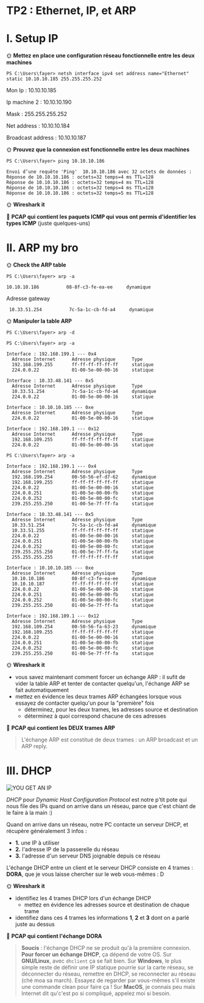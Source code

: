 # TP2 : Ethernet, IP, et ARP

# I. Setup IP

🌞 **Mettez en place une configuration réseau fonctionnelle entre les deux machines**
```
PS C:\Users\fayer> netsh interface ipv4 set address name="Ethernet" static 10.10.10.185 255.255.255.252
```
Mon Ip : 10.10.10.185

Ip machine 2 : 10.10.10.190

Mask : 255.255.255.252

Net address : 10.10.10.184

Broadcast address : 10.10.10.187

🌞 **Prouvez que la connexion est fonctionnelle entre les deux machines**
```
PS C:\Users\fayer> ping 10.10.10.186

Envoi d’une requête 'Ping'  10.10.10.186 avec 32 octets de données :
Réponse de 10.10.10.186 : octets=32 temps=4 ms TTL=128
Réponse de 10.10.10.186 : octets=32 temps=4 ms TTL=128
Réponse de 10.10.10.186 : octets=32 temps=4 ms TTL=128
Réponse de 10.10.10.186 : octets=32 temps=5 ms TTL=128
```
🌞 **Wireshark it**

🦈 **PCAP qui contient les paquets ICMP qui vous ont permis d'identifier les types ICMP** (juste quelques-uns)

# II. ARP my bro

🌞 **Check the ARP table**
```
PS C:\Users\fayer> arp -a
```
```
10.10.10.186          08-8f-c3-fe-ea-ee     dynamique
```
Adresse gateway
```
 10.33.51.254          7c-5a-1c-cb-fd-a4     dynamique
 ```

🌞 **Manipuler la table ARP**

```
PS C:\Users\fayer> arp -d
```
```
PS C:\Users\fayer> arp -a

Interface : 192.168.199.1 --- 0x4
  Adresse Internet      Adresse physique      Type
  192.168.199.255       ff-ff-ff-ff-ff-ff     statique
  224.0.0.22            01-00-5e-00-00-16     statique

Interface : 10.33.48.141 --- 0x5
  Adresse Internet      Adresse physique      Type
  10.33.51.254          7c-5a-1c-cb-fd-a4     dynamique
  224.0.0.22            01-00-5e-00-00-16     statique

Interface : 10.10.10.185 --- 0xe
  Adresse Internet      Adresse physique      Type
  224.0.0.22            01-00-5e-00-00-16     statique

Interface : 192.168.109.1 --- 0x12
  Adresse Internet      Adresse physique      Type
  192.168.109.255       ff-ff-ff-ff-ff-ff     statique
  224.0.0.22            01-00-5e-00-00-16     statique
```
```
PS C:\Users\fayer> arp -a

Interface : 192.168.199.1 --- 0x4
  Adresse Internet      Adresse physique      Type
  192.168.199.254       00-50-56-ef-d7-62     dynamique
  192.168.199.255       ff-ff-ff-ff-ff-ff     statique
  224.0.0.22            01-00-5e-00-00-16     statique
  224.0.0.251           01-00-5e-00-00-fb     statique
  224.0.0.252           01-00-5e-00-00-fc     statique
  239.255.255.250       01-00-5e-7f-ff-fa     statique

Interface : 10.33.48.141 --- 0x5
  Adresse Internet      Adresse physique      Type
  10.33.51.254          7c-5a-1c-cb-fd-a4     dynamique
  10.33.51.255          ff-ff-ff-ff-ff-ff     statique
  224.0.0.22            01-00-5e-00-00-16     statique
  224.0.0.251           01-00-5e-00-00-fb     statique
  224.0.0.252           01-00-5e-00-00-fc     statique
  239.255.255.250       01-00-5e-7f-ff-fa     statique
  255.255.255.255       ff-ff-ff-ff-ff-ff     statique

Interface : 10.10.10.185 --- 0xe
  Adresse Internet      Adresse physique      Type
  10.10.10.186          08-8f-c3-fe-ea-ee     dynamique
  10.10.10.187          ff-ff-ff-ff-ff-ff     statique
  224.0.0.22            01-00-5e-00-00-16     statique
  224.0.0.251           01-00-5e-00-00-fb     statique
  224.0.0.252           01-00-5e-00-00-fc     statique
  239.255.255.250       01-00-5e-7f-ff-fa     statique

Interface : 192.168.109.1 --- 0x12
  Adresse Internet      Adresse physique      Type
  192.168.109.254       00-50-56-fa-63-23     dynamique
  192.168.109.255       ff-ff-ff-ff-ff-ff     statique
  224.0.0.22            01-00-5e-00-00-16     statique
  224.0.0.251           01-00-5e-00-00-fb     statique
  224.0.0.252           01-00-5e-00-00-fc     statique
  239.255.255.250       01-00-5e-7f-ff-fa     statique
  ```
  
🌞 **Wireshark it**

- vous savez maintenant comment forcer un échange ARP : il sufit de vider la table ARP et tenter de contacter quelqu'un, l'échange ARP se fait automatiquement
- mettez en évidence les deux trames ARP échangées lorsque vous essayez de contacter quelqu'un pour la "première" fois
  - déterminez, pour les deux trames, les adresses source et destination
  - déterminez à quoi correspond chacune de ces adresses

🦈 **PCAP qui contient les DEUX trames ARP**

> L'échange ARP est constitué de deux trames : un ARP broadcast et un ARP reply.

# III. DHCP

![YOU GET AN IP](./img/dhcp.jpg)

*DHCP* pour *Dynamic Host Configuration Protocol* est notre p'tit pote qui nous file des IPs quand on arrive dans un réseau, parce que c'est chiant de le faire à la main :)

Quand on arrive dans un réseau, notre PC contacte un serveur DHCP, et récupère généralement 3 infos :

- **1.** une IP à utiliser
- **2.** l'adresse IP de la passerelle du réseau
- **3.** l'adresse d'un serveur DNS joignable depuis ce réseau

L'échange DHCP  entre un client et le serveur DHCP consiste en 4 trames : **DORA**, que je vous laisse chercher sur le web vous-mêmes : D

🌞 **Wireshark it**

- identifiez les 4 trames DHCP lors d'un échange DHCP
  - mettez en évidence les adresses source et destination de chaque trame
- identifiez dans ces 4 trames les informations **1**, **2** et **3** dont on a parlé juste au dessus

🦈 **PCAP qui contient l'échange DORA**

> **Soucis** : l'échange DHCP ne se produit qu'à la première connexion. **Pour forcer un échange DHCP**, ça dépend de votre OS. Sur **GNU/Linux**, avec `dhclient` ça se fait bien. Sur **Windows**, le plus simple reste de définir une IP statique pourrie sur la carte réseau, se déconnecter du réseau, remettre en DHCP, se reconnecter au réseau (ché moa sa march). Essayez de regarder par vous-mêmes s'il existe une commande clean pour faire ça ! Sur **MacOS**, je connais peu mais Internet dit qu'c'est po si compliqué, appelez moi si besoin.